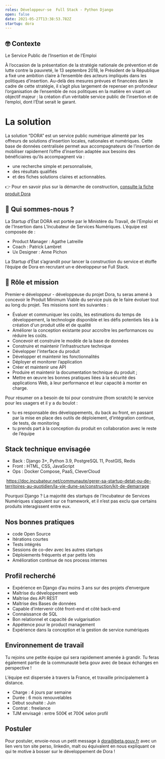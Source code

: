 ```yaml
---
roles: Développeur·se  Full Stack - Python Django
open: false
date: 2021-05-27T13:38:53.782Z
startup: dora
---
```

## 🤓 Contexte

Le Service Public de l’Insertion et de l’Emploi 

À l’occasion de la présentation de la stratégie nationale de prévention et de lutte contre la pauvreté, le 13 septembre 2018, le Président de la République a fixé une ambition claire à l’ensemble des acteurs impliqués dans les politiques d’insertion. Au-delà des mesures prévues et financées dans le cadre de cette stratégie, il s’agit plus largement de repenser en profondeur l’organisation de l’ensemble de nos politiques en la matière en visant un objectif majeur : la création d’un véritable service public de l’insertion et de l’emploi, dont l’État serait le garant.

# La solution 

La solution “DORA” est un service public numérique alimenté par les offreurs de solutions d’insertion locales, nationales et numériques. Cette base de données centralisée permet aux accompagnateurs de l’insertion de mobiliser rapidement l’offre d’insertion adaptée aux besoins des bénéficiaires qu’ils accompagnent via :

* une recherche simple et personnalisée,
* des résultats qualifiés
* et des fiches solutions claires et actionnables.

👉 Pour en savoir plus sur la démarche de construction, [consulte la fiche produit Dora](https://beta.gouv.fr/startups/dora.html)

## 👋 Qui sommes-nous ?

La Startup d’État DORA est portée par le Ministère du Travail, de l'Emploi et de l'Insertion dans L'Incubateur de Services Numériques. L’équipe est composée de : 

* Product Manager : Agathe Latreille
* Coach : Patrick Lambret
* Ux Designer : Anne Pichon

La Startup d’État s’agrandit pour lancer la construction du service et étoffe l’équipe de Dora en recrutant un·e développeur·se Full Stack.

## 🎯 Rôle et mission

Premier·e développeur - développeuse du projet Dora, tu seras amené à concevoir le Produit Minimum Viable du service puis de le faire évoluer tout au long du projet. Tes missions sont les suivantes :

* Évaluer et communiquer les coûts, les estimations du temps de développement, la technologie disponible et les défis potentiels liés à la création d'un produit utile et de qualité
* Améliorer la conception existante pour accroître les performances ou réduire les coûts.
* Concevoir et construire le modèle de la base de données
* Construire et maintenir l’infrastructure technique
* Développer l'interface du produit
* Développer et maintenir les fonctionnalités
* Déployer et monitorer l’application
* Créer et maintenir une API
* Produire et maintenir la documentation technique du produit ;
* Mettre en œuvre les bonnes pratiques liées à la sécurité des applications Web, à leur performance et leur capacité à monter en charge.

Pour résumer on a besoin de toi pour construire (from scratch) le service pour les usagers et il y a du boulot : 

* tu es responsable des développements, du back au front, en passant par la mise en place des outils de déploiement, d’intégration continue, de tests, de monitoring
* tu prends part à la conception du produit en collaboration avec le reste de l’équipe

## Stack technique envisagée

* Back : Django 3+, Python 3.9, PostgreSQL 11, PostGIS, Redis
* Front : HTML, CSS, JavaScript
* Ops : Docker Compose, PaaS, CleverCloud

 <https://doc.incubateur.net/communaute/gerer-sa-startup-detat-ou-de-territoires-au-quotidien/la-vie-dune-se/construction/kit-de-demarrage>

Pourquoi Django ? La majorité des startups de l'Incubateur de Services Numériques s’appuient sur ce framework, et il n’est pas exclu que certains produits interagissent entre eux.

## Nos bonnes pratiques

* code Open Source
* Itérations courtes
* Tests intégrés
* Sessions de co-dev avec les autres startups
* Déploiements fréquents et par petits lots
* Amélioration continue de nos process internes

## Profil recherché

* Expérience en Django d’au moins 3 ans sur des projets d’envergure
* Maîtrise du développement web
* Maîtrise des API REST
* Maîtrise des Bases de données
* Capable d’intervenir côté front-end et côté back-end
* Connaissance de SQL
* Bon relationnel et capacité de vulgarisation
* Appétence pour le product management
* Expérience dans la conception et la gestion de service numériques

## Environnement de travail

Tu rejoins une petite équipe qui sera rapidement amenée à grandir. Tu feras également partie de la communauté beta gouv avec de beaux échanges en perspective !

L’équipe est dispersée à travers la France, et travaille principalement à distance.

* Charge : 4 jours par semaine
* Durée : 6 mois renouvelables
* Début souhaité : Juin 
* Contrat : freelance
* TJM envisagé : entre 500€ et 700€ selon profil

## Postuler

Pour postuler, envoie-nous un petit message à [dora@beta.gouv.fr](mailto:dora@beta.gouv.fr) avec un lien vers ton site perso, linkedin, malt ou équivalent en nous expliquant ce qui te motive à bosser sur le développement de Dora !
